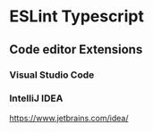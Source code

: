 # ESLint Typescript


## Code editor Extensions
### Visual Studio Code
### IntelliJ IDEA
https://www.jetbrains.com/idea/
